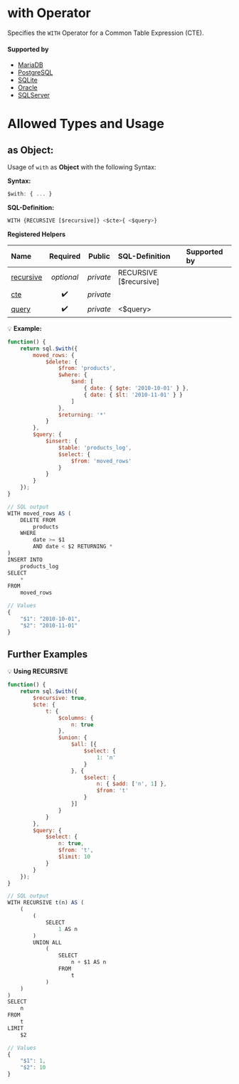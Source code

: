 # with Operator
Specifies the `WITH` Operator for a Common Table Expression (CTE).

#### Supported by
- [MariaDB](https://mariadb.com/kb/en/library/with/)
- [PostgreSQL](https://www.postgresql.org/docs/9.5/static/queries-with.html)
- [SQLite](https://sqlite.org/syntax/with-clause.html)
- [Oracle](https://docs.oracle.com/database/121/SQLRF/statements_10002.htm#SQLRF01702)
- [SQLServer](https://docs.microsoft.com/en-us/sql/t-sql/queries/with-common-table-expression-transact-sql)

# Allowed Types and Usage

## as Object:

Usage of `with` as **Object** with the following Syntax:

**Syntax:**

```javascript
$with: { ... }
```

**SQL-Definition:**
```javascript
WITH {RECURSIVE [$recursive]} <$cte>{ <$query>}
```

**Registered Helpers**

Name|Required|Public|SQL-Definition|Supported by
:---|:------:|:----:|:-------------|:-----------
[recursive](./private/recursive/)|*optional*|*private*|RECURSIVE  [$recursive]|
[cte](./private/cte/)|:heavy_check_mark:|*private*||
[query](./private/query/)|:heavy_check_mark:|*private*|  <$query>|

:bulb: **Example:**
```javascript
function() {
    return sql.$with({
        moved_rows: {
            $delete: {
                $from: 'products',
                $where: {
                    $and: [
                        { date: { $gte: '2010-10-01' } },
                        { date: { $lt: '2010-11-01' } }
                    ]
                },
                $returning: '*'
            }
        },
        $query: {
            $insert: {
                $table: 'products_log',
                $select: {
                    $from: 'moved_rows'
                }
            }
        }
    });
}

// SQL output
WITH moved_rows AS (
    DELETE FROM
        products
    WHERE
        date >= $1
        AND date < $2 RETURNING *
)
INSERT INTO
    products_log
SELECT
    *
FROM
    moved_rows

// Values
{
    "$1": "2010-10-01",
    "$2": "2010-11-01"
}
```

## Further Examples

:bulb: **Using RECURSIVE**
```javascript
function() {
    return sql.$with({
        $recursive: true,
        $cte: {
            t: {
                $columns: {
                    n: true
                },
                $union: {
                    $all: [{
                        $select: {
                            1: 'n'
                        }
                    }, {
                        $select: {
                            n: { $add: ['n', 1] },
                            $from: 't'
                        }
                    }]
                }
            }
        },
        $query: {
            $select: {
                n: true,
                $from: 't',
                $limit: 10
            }
        }
    });
}

// SQL output
WITH RECURSIVE t(n) AS (
    (
        (
            SELECT
                1 AS n
        )
        UNION ALL
            (
                SELECT
                    n + $1 AS n
                FROM
                    t
            )
    )
)
SELECT
    n
FROM
    t
LIMIT
    $2

// Values
{
    "$1": 1,
    "$2": 10
}
```


